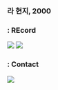 ### 라 현지, 2000


### : REcord 
<a href="https://velog.io/@rachaz"><img src="https://img.shields.io/badge/velog-20C997?style=flat&logo=velog&logoColor=white"/></a>
<a href="http://www.instagram.com/wasitright/?next=%2F"><img src="https://img.shields.io/badge/instagram-E4405F?style=flat-square&logo=instagram&logoColor=white"/></a>

### : Contact
<a href="(https://mail.naver.com/v2/folders/0/all"><img src="https://img.shields.io/badge/naver-03C75A?style=flat-square&logo=naver&logoColor=white"/></a>
